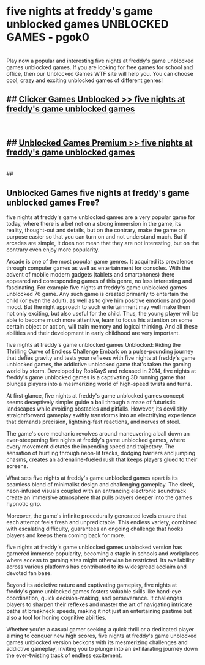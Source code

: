 # five nights at freddy's game unblocked games  UNBLOCKED GAMES - pgok0 <br>
<br>
Play now a popular and interesting five nights at freddy's game unblocked games unblocked games. If you are looking for free games for school and office, then our Unblocked Games WTF site will help you. You can choose cool, crazy and exciting unblocked games of different genres!


## ##  [Clicker Games Unblocked >> five nights at freddy's game unblocked games](http://freeplayer.one?title=five_nights_at_freddy's_game_unblocked_games&ref=UG)
  <br>

##  ## [Unblocked Games Premium >> five nights at freddy's game unblocked games](http://freeplayer.one?title=five_nights_at_freddy's_game_unblocked_games&ref=UG)
  <br>
  ##



## Unblocked Games five nights at freddy's game unblocked games Free?

five nights at freddy's game unblocked games are a very popular game for today, where there is a bet not on a strong immersion in the game, its reality, thought-out and details, but on the contrary, make the game on purpose easier so that you can turn on and not understand much. But if arcades are simple, it does not mean that they are not interesting, but on the contrary even enjoy more popularity.

Arcade is one of the most popular game genres. It acquired its prevalence through computer games as well as entertainment for consoles. With the advent of mobile modern gadgets (tablets and smartphones) there appeared and corresponding games of this genre, no less interesting and fascinating. For example five nights at freddy's game unblocked games unblocked 76 game. Any such game is created primarily to entertain the child (or even the adult), as well as to give him positive emotions and good mood. But the right approach to such entertainment may well make them not only exciting, but also useful for the child. Thus, the young player will be able to become much more attentive, learn to focus his attention on some certain object or action, will train memory and logical thinking. And all these abilities and their development in early childhood are very important.

five nights at freddy's game unblocked games Unblocked: Riding the Thrilling Curve of Endless Challenge
Embark on a pulse-pounding journey that defies gravity and tests your reflexes with five nights at freddy's game unblocked games, the addictive unblocked game that's taken the gaming world by storm. Developed by RobKayS and released in 2014, five nights at freddy's game unblocked games is a captivating 3D running game that plunges players into a mesmerizing world of high-speed twists and turns.

At first glance, five nights at freddy's game unblocked games concept seems deceptively simple: guide a ball through a maze of futuristic landscapes while avoiding obstacles and pitfalls. However, its devilishly straightforward gameplay swiftly transforms into an electrifying experience that demands precision, lightning-fast reactions, and nerves of steel.

The game's core mechanic revolves around maneuvering a ball down an ever-steepening five nights at freddy's game unblocked games, where every movement dictates the impending speed and trajectory. The sensation of hurtling through neon-lit tracks, dodging barriers and jumping chasms, creates an adrenaline-fueled rush that keeps players glued to their screens.

What sets five nights at freddy's game unblocked games apart is its seamless blend of minimalist design and challenging gameplay. The sleek, neon-infused visuals coupled with an entrancing electronic soundtrack create an immersive atmosphere that pulls players deeper into the games hypnotic grip.

Moreover, the game's infinite procedurally generated levels ensure that each attempt feels fresh and unpredictable. This endless variety, combined with escalating difficulty, guarantees an ongoing challenge that hooks players and keeps them coming back for more.

five nights at freddy's game unblocked games unblocked version has garnered immense popularity, becoming a staple in schools and workplaces where access to gaming sites might otherwise be restricted. Its availability across various platforms has contributed to its widespread acclaim and devoted fan base.

Beyond its addictive nature and captivating gameplay, five nights at freddy's game unblocked games fosters valuable skills like hand-eye coordination, quick decision-making, and perseverance. It challenges players to sharpen their reflexes and master the art of navigating intricate paths at breakneck speeds, making it not just an entertaining pastime but also a tool for honing cognitive abilities.

Whether you're a casual gamer seeking a quick thrill or a dedicated player aiming to conquer new high scores, five nights at freddy's game unblocked games unblocked version beckons with its mesmerizing challenges and addictive gameplay, inviting you to plunge into an exhilarating journey down the ever-twisting track of endless excitement.